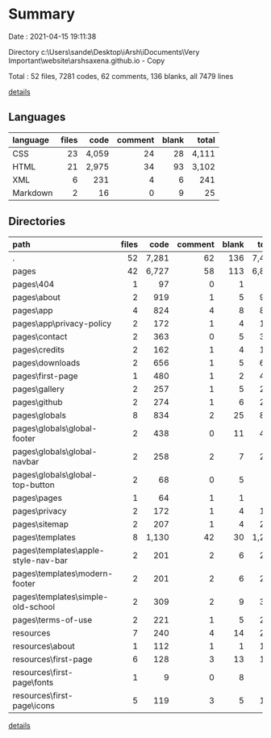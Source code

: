 # Summary

Date : 2021-04-15 19:11:38

Directory c:\Users\sande\Desktop\iArsh\iDocuments\Very Important\website\arshsaxena.github.io - Copy

Total : 52 files,  7281 codes, 62 comments, 136 blanks, all 7479 lines

[details](details.md)

## Languages
| language | files | code | comment | blank | total |
| :--- | ---: | ---: | ---: | ---: | ---: |
| CSS | 23 | 4,059 | 24 | 28 | 4,111 |
| HTML | 21 | 2,975 | 34 | 93 | 3,102 |
| XML | 6 | 231 | 4 | 6 | 241 |
| Markdown | 2 | 16 | 0 | 9 | 25 |

## Directories
| path | files | code | comment | blank | total |
| :--- | ---: | ---: | ---: | ---: | ---: |
| . | 52 | 7,281 | 62 | 136 | 7,479 |
| pages | 42 | 6,727 | 58 | 113 | 6,898 |
| pages\404 | 1 | 97 | 0 | 1 | 98 |
| pages\about | 2 | 919 | 1 | 5 | 925 |
| pages\app | 4 | 824 | 4 | 8 | 836 |
| pages\app\privacy-policy | 2 | 172 | 1 | 4 | 177 |
| pages\contact | 2 | 363 | 0 | 5 | 368 |
| pages\credits | 2 | 162 | 1 | 4 | 167 |
| pages\downloads | 2 | 656 | 1 | 5 | 662 |
| pages\first-page | 1 | 480 | 1 | 2 | 483 |
| pages\gallery | 2 | 257 | 1 | 5 | 263 |
| pages\github | 2 | 274 | 1 | 6 | 281 |
| pages\globals | 8 | 834 | 2 | 25 | 861 |
| pages\globals\global-footer | 2 | 438 | 0 | 11 | 449 |
| pages\globals\global-navbar | 2 | 258 | 2 | 7 | 267 |
| pages\globals\global-top-button | 2 | 68 | 0 | 5 | 73 |
| pages\pages | 1 | 64 | 1 | 1 | 66 |
| pages\privacy | 2 | 172 | 1 | 4 | 177 |
| pages\sitemap | 2 | 207 | 1 | 4 | 212 |
| pages\templates | 8 | 1,130 | 42 | 30 | 1,202 |
| pages\templates\apple-style-nav-bar | 2 | 201 | 2 | 6 | 209 |
| pages\templates\modern-footer | 2 | 201 | 2 | 6 | 209 |
| pages\templates\simple-old-school | 2 | 309 | 2 | 9 | 320 |
| pages\terms-of-use | 2 | 221 | 1 | 5 | 227 |
| resources | 7 | 240 | 4 | 14 | 258 |
| resources\about | 1 | 112 | 1 | 1 | 114 |
| resources\first-page | 6 | 128 | 3 | 13 | 144 |
| resources\first-page\fonts | 1 | 9 | 0 | 8 | 17 |
| resources\first-page\icons | 5 | 119 | 3 | 5 | 127 |

[details](details.md)